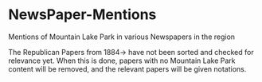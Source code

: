 # NewsPaper-Mentions
Mentions of Mountain Lake Park in various Newspapers in the region


The Republican Papers from 1884-> have not been sorted and checked for relevance yet.  When this is done, papers with no Mountain Lake Park content will be removed, and the relevant papers will be given notations.   
